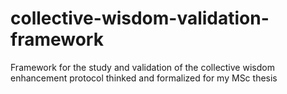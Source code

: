 # collective-wisdom-validation-framework
Framework for the study and validation of the collective wisdom enhancement protocol thinked and formalized for my MSc thesis
